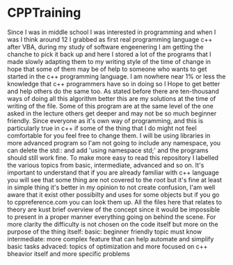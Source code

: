 # CPPTraining
Since I was in middle school I was interested in programming and when I was I think around 12 I grabbed as first real programming language c++ after VBA, during my study of software engeenering I am getting the chanche to pick it back up and here I stored a lot of the programs that I made slowly adapting them to my writing style of the time of change in hope that some of them may be of help to someone who wants to get started in the c++ programming language. I am nowhere near 1% or less the knowledge that c++ programmers have so in doing so I Hope to get better and help others do the same too. As stated before there are ten-thousand ways of doing all this algorithm better this are my solutions at the time of writing of the file. Some of this program are at the same level of the one asked in the lecture others get deeper and may not be so much beginner friendly. Since everyone as it's own way of programming, and this is particularly true in c++ if some of the thing that I do might not feel comfortable for you feel free to change them. I will be using libraries in more advanced program so I'am not going to include any namespace, you can delete the std:: and add 'using namespace std;' and the programs should still work fine. To make more easy to read this repository I labelled the various topics from basic, intermediate, advanced and so on. It's important to understand that if you are already familiar with c++ language you will see that some thing are not covered to the root but it's fine at least in simple thing it's better in my opinion to not create confusion, I'am well aware that it exist other possibilty and uses for some objects but if you go to cppreference.com you can look them up. All the files here that relates to theory are kust brief overview of the concept since it would be impossible to present in a proper manner everything going on behind the scene.
For more clarity the difficulty is not chosen on the code itself but more on the purpose of the thing itself:
      basic: beginner friendly topic must know
      intermediate: more complex feature that can help automate and simplify basic tasks
      advaced: topics of optimization and more focused on c++ bheavior itself and more specific problems
